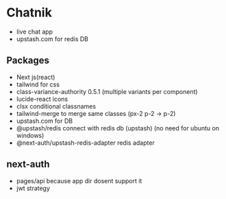 # Chatnik
- live chat app 
- upstash.com for redis DB 
## Packages
- Next js(react) 
- tailwind for css
- class-variance-authority 0.5.1 (multiple variants per component)
- lucide-react icons 
- clsx conditional classnames 
- tailwind-merge to merge same classes (px-2 p-2 -> p-2)
- upstash.com for DB
- @upstash/redis connect  with redis db (upstash) (no need for ubuntu on windows)
- @next-auth/upstash-redis-adapter redis adapter

## next-auth 
- pages/api because app dir dosent support it 
- jwt strategy 
